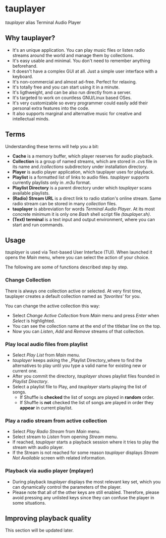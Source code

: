 # tauplayer

_tauplayer_ alias Terminal Audio Player 

## Why tauplayer?

- It's an unique application. You can play music files or listen radio streams around the world and manage them by collections.
- It's easy usable and minimal. You don't need to remember anything beforehand.
- It doesn't have a complex GUI at all. Just a simple user interface with a keyboard.
- It's non-commercial and almost ad-free. Perfect for relaxing.
- It's totally free and you can start using it in a minute.
- It's ligthweight, and can be also run directly from a server.
- It's targeted to work on countless GNU/Linux based OSes.
- It's very customizable so every programmer could easily add their personal extra features into the code.
- It also supports marginal and alternative music for creative and intellectual minds.

## Terms

Understanding these terms will help you a bit:
- **Cache** is a memory buffer, which player reserves for audio playback.
- **Collection** is a group of named streams, which are stored in _.cvs_ file in its name and _/collections_ subdirectory under installation directory.
- **Player** is audio player application, which tauplayer uses for playback.
- **Playlist** is a formatted list of links to audio files. _tauplayer_ supports currently playlists only in _.m3u_ format.
- **Playlist Directory** is a parent directory under which _tauplayer_ scans available playlists.
- **(Radio) Stream URL** is a direct link to radio station's online stream. Same radio stream can be stored in many _collection_ files.
- **tauplayer** is abbreviation for words _Terminal Audio Player_. At its most concrete minimum it is only one _Bash_ shell script file _(tauplayer.sh)_.
- **(Text) terminal** is a text input and output environment, where you can start and run commands.

## Usage

_tauplayer_ is used via Text-based User Interface (TUI). When launched it opens the _Main_ menu, where you can select the action of your choice.

The following are some of functions described step by step.

### Change Collection

There is always one collection active or selected. At very first time, tauplayer creates a default collection named as _'favorites'_ for you.

You can change the active collection this way:
- Select _Change Active Collection_ from _Main_ menu and press _Enter_ when _Select_ is highlighted.
- You can see the collection name at the end of the titlebar line on the top.
- Now you can _Listen_, _Add_ and _Remove_ streams of that collection.

### Play local audio files from playlist

- Select _Play List_ from _Main_ menu.
- _tauplayer_ keeps asking the _Playlist Directory_where to find the alternatives to play until you type a valid name for existing new or current one.
- After you commit the directory, _tauplayer_ shows playlist files founded in _Playlist Directory_.
- Select a playlist file to Play, and _tauplayer_ starts playing the list of songs.
  - If Shuffle is **checked** the list of songs are played in **random** order.
  - If Shuffle is **not** checked the list of songs are played in order they **appear** in current playlist.

### Play a radio stream from active collection

- Select _Play Radio Stream_ from _Main_ menu.
- Select stream to _Listen_ from opening _Stream_ menu.
- If reached, _tauplayer_ starts a playback session where it tries to play the stream with audio player.
- If the Stream is not reached for some reason _tauplayer_ displays _Stream Not Available_ screen with related information.

### Playback via audio player (mplayer)

- During playback _tauplayer_ displays the most relevant key set, which you can dynamically control the parameters of the player.
- Please note that all of the other keys are still enabled. Therefore, please avoid pressing any unlisted keys since they can confuse the player in some situations.

## Improving playback quality

This section will be updated later.
